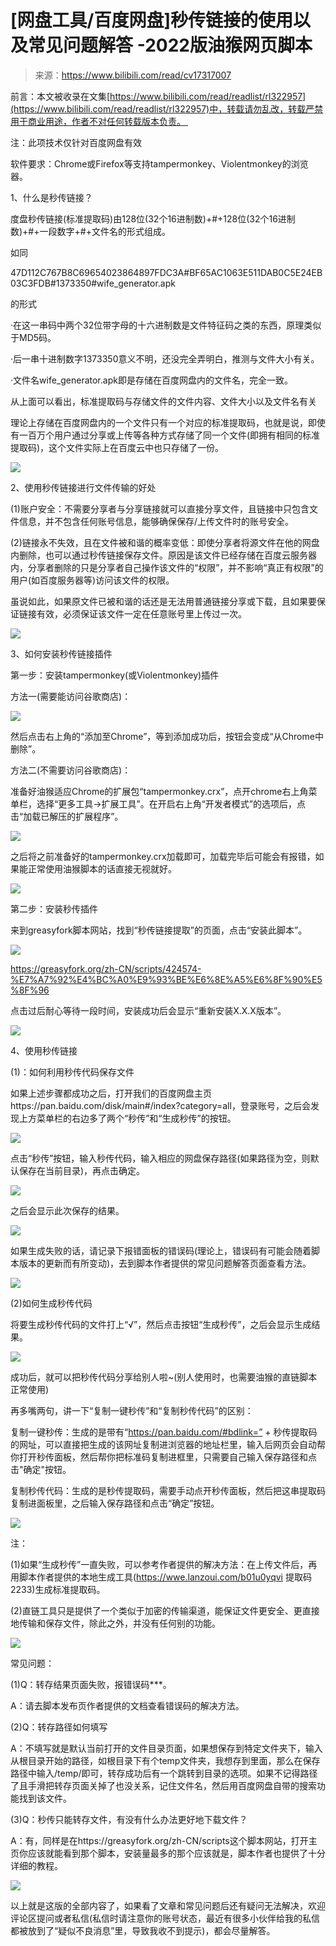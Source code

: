# [网盘工具/百度网盘]秒传链接的使用以及常见问题解答 -2022版油猴网页脚本

> 来源：<https://www.bilibili.com/read/cv17317007>

前言：本文被收录在文集[https://www.bilibili.com/read/readlist/rl322957](https://www.bilibili.com/read/readlist/rl322957)中，转载请勿乱改，转载严禁用于商业用途，作者不对任何转载版本负责。 

注：此项技术仅针对百度网盘有效

软件要求：Chrome或Firefox等支持tampermonkey、Violentmonkey的浏览器。

1、什么是秒传链接？

度盘秒传链接(标准提取码)由128位(32个16进制数)+#+128位(32个16进制数)+#+一段数字+#+文件名的形式组成。

如同

47D112C767B8C69654023864897FDC3A#BF65AC1063E511DAB0C5E24EB03C3FDB#1373350#wife\_generator.apk

的形式

·在这一串码中两个32位带字母的十六进制数是文件特征码之类的东西，原理类似于MD5码。

·后一串十进制数字1373350意义不明，还没完全弄明白，推测与文件大小有关。

·文件名wife\_generator.apk即是存储在百度网盘内的文件名，完全一致。

  

从上面可以看出，标准提取码与存储文件的文件内容、文件大小以及文件名有关

理论上存储在百度网盘内的一个文件只有一个对应的标准提取码，也就是说，即使有一百万个用户通过分享或上传等各种方式存储了同一个文件(即拥有相同的标准提取码)，这个文件实际上在百度云中也只存储了一份。

![](//i0.hdslb.com/bfs/article/4aa545dccf7de8d4a93c2b2b8e3265ac0a26d216.png@progressive.webp)

2、使用秒传链接进行文件传输的好处

(1)账户安全：不需要分享者与分享链接就可以直接分享文件，且链接中只包含文件信息，并不包含任何账号信息，能够确保保存/上传文件时的账号安全。

(2)链接永不失效，且在文件被和谐的概率变低：即使分享者将源文件在他的网盘内删除，也可以通过秒传链接保存文件。原因是该文件已经存储在百度云服务器内，分享者删除的只是分享者自己操作该文件的“权限”，并不影响“真正有权限”的用户(如百度服务器等)访问该文件的权限。 

虽说如此，如果原文件已被和谐的话还是无法用普通链接分享或下载，且如果要保证链接有效，必须保证该文件一定在任意账号里上传过一次。

![](//i0.hdslb.com/bfs/article/4aa545dccf7de8d4a93c2b2b8e3265ac0a26d216.png@progressive.webp)

3、如何安装秒传链接插件

第一步：安装tampermonkey(或Violentmonkey)插件

方法一(需要能访问谷歌商店)：

![](//i0.hdslb.com/bfs/article/dcf7abe52a0c79844cbb363f609fe8d7a5d6ac8d.png@1256w_674h_progressive.webp)

然后点击右上角的“添加至Chrome”，等到添加成功后，按钮会变成“从Chrome中删除”。

  

方法二(不需要访问谷歌商店)：

准备好油猴适应Chrome的扩展包“tampermonkey.crx”，点开chrome右上角菜单栏，选择“更多工具→扩展工具”。在开启右上角“开发者模式”的选项后，点击“加载已解压的扩展程序”。

![](//i0.hdslb.com/bfs/article/a375be309e914f89ebdb081f6190780ab5c308a5.png@1256w_588h_progressive.webp)

之后将之前准备好的tampermonkey.crx加载即可，加载完毕后可能会有报错，如果能正常使用油猴脚本的话直接无视就好。

![](//i0.hdslb.com/bfs/article/4aa545dccf7de8d4a93c2b2b8e3265ac0a26d216.png@progressive.webp)

第二步：安装秒传插件

来到greasyfork脚本网站，找到“秒传链接提取”的页面，点击“安装此脚本”。

![](https://i0.hdslb.com/bfs/article/29dcd059e6cffd8b45e09ded8e0b141bc07ec761.png@1256w_674h_progressive.webp)

https://greasyfork.org/zh-CN/scripts/424574-%E7%A7%92%E4%BC%A0%E9%93%BE%E6%8E%A5%E6%8F%90%E5%8F%96  

点击过后耐心等待一段时间，安装成功后会显示“重新安装X.X.X版本”。

![](//i0.hdslb.com/bfs/article/4aa545dccf7de8d4a93c2b2b8e3265ac0a26d216.png@progressive.webp)

4、使用秒传链接

(1)：如何利用秒传代码保存文件

如果上述步骤都成功之后，打开我们的百度网盘主页https://pan.baidu.com/disk/main#/index?category=all，登录账号，之后会发现上方菜单栏的右边多了两个“秒传”和“生成秒传”的按钮。

![](//i0.hdslb.com/bfs/article/f310e5cb7c2f2e8bd1c44429e394dd7ce534e840.png@1256w_88h_progressive.webp)

点击“秒传”按钮，输入秒传代码，输入相应的网盘保存路径(如果路径为空，则默认保存在当前目录)，再点击确定。

![](//i0.hdslb.com/bfs/article/35ead764f3a15b3f3c5a7b06128bc0ecc715a7ae.png@1256w_930h_progressive.webp)

之后会显示此次保存的结果。

![](//i0.hdslb.com/bfs/article/983f977cd75b619a7c53ca82b94424e15e7043d3.png@1256w_756h_progressive.webp)

如果生成失败的话，请记录下报错面板的错误码(理论上，错误码有可能会随着脚本版本的更新而有所变动)，去到脚本作者提供的常见问题解答页面查看方法。

![](//i0.hdslb.com/bfs/article/4aa545dccf7de8d4a93c2b2b8e3265ac0a26d216.png@progressive.webp)

(2)如何生成秒传代码

将要生成秒传代码的文件打上“√”，然后点击按钮“生成秒传”，之后会显示生成结果。

![](//i0.hdslb.com/bfs/article/411dfc3746f82517d55a89d25401587f913c6a33.png@1256w_1086h_progressive.webp)

成功后，就可以把秒传代码分享给别人啦~(别人使用时，也需要油猴的直链脚本正常使用)

再多嘴两句，讲一下“复制一键秒传”和“复制秒传代码”的区别：

复制一键秒传：生成的是带有“https://pan.baidu.com/#bdlink=” + 秒传提取码的网址，可以直接把生成的该网址复制进浏览器的地址栏里，输入后网页会自动帮你打开秒传面板，然后帮你把标准码复制进框里，只需要自己输入保存路径和点击"确定"按钮。

复制秒传代码：生成的是秒传提取码，需要手动点开秒传面板，然后把这串提取码复制进面板里，之后输入保存路径和点击“确定”按钮。

![](//i0.hdslb.com/bfs/article/4aa545dccf7de8d4a93c2b2b8e3265ac0a26d216.png@progressive.webp)

注：

(1)如果“生成秒传”一直失败，可以参考作者提供的解决方法：在上传文件后，再用脚本作者提供的本地生成工具(https://wwe.lanzoui.com/b01u0yqvi 提取码2233)生成标准提取码。

(2)直链工具只是提供了一个类似于加密的传输渠道，能保证文件更安全、更直接地传输和保存文件，除此之外，并没有任何别的功能。

![](//i0.hdslb.com/bfs/article/4aa545dccf7de8d4a93c2b2b8e3265ac0a26d216.png@progressive.webp)

常见问题：

(1)Q：转存结果页面失败，报错误码\*\*\*。

A：请去脚本发布页作者提供的文档查看错误码的解决方法。

(2)Q：转存路径如何填写

A：不填写就是默认当前打开的文件目录页面，如果想保存到特定文件夹下，输入从根目录开始的路径，如根目录下有个temp文件夹，我想存到里面，那么在保存路径中输入/temp/即可，转存成功后有一个跳转到目录的选项。如果不记得路径了且手滑把转存页面关掉了也没关系，记住文件名，然后用百度网盘自带的搜索功能找到该文件。

(3)Q：秒传只能转存文件，有没有什么办法更好地下载文件？

A：有，同样是在https://greasyfork.org/zh-CN/scripts这个脚本网站，打开主页你应该就能看到那个脚本，安装量最多的那个应该就是，脚本作者也提供了十分详细的教程。

![](//i0.hdslb.com/bfs/article/4aa545dccf7de8d4a93c2b2b8e3265ac0a26d216.png@progressive.webp)

以上就是这版的全部内容了，如果看了文章和常见问题后还有疑问无法解决，欢迎评论区提问或者私信(私信时请注意你的账号状态，最近有很多小伙伴给我的私信都被放到了“疑似不良消息”里，导致我收不到提示)，都会尽量解答。
